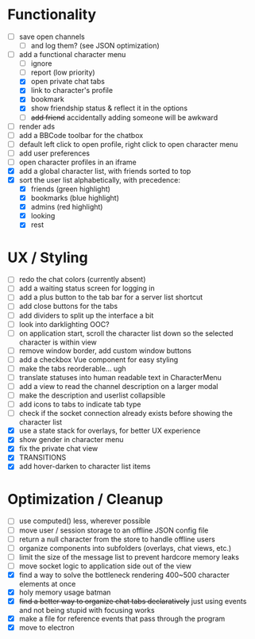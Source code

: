 # Functionality
- [ ] save open channels
  - [ ] and log them? (see JSON optimization)
- [ ] add a functional character menu
  - [ ] ignore
  - [ ] report (low priority)
  - [x] open private chat tabs
  - [x] link to character's profile
  - [x] bookmark
  - [x] show friendship status & reflect it in the options
  - [ ] ~~add friend~~ accidentally adding someone will be awkward
- [ ] render ads
- [ ] add a BBCode toolbar for the chatbox
- [ ] default left click to open profile, right click to open character menu
- [ ] add user preferences
- [ ] open character profiles in an iframe
- [x] add a global character list, with friends sorted to top
- [x] sort the user list alphabetically, with precedence:
  - [x] friends (green highlight)
  - [x] bookmarks (blue highlight)
  - [x] admins (red highlight)
  - [x] looking
  - [x] rest

# UX / Styling
- [ ] redo the chat colors (currently absent)
- [ ] add a waiting status screen for logging in
- [ ] add a plus button to the tab bar for a server list shortcut
- [ ] add close buttons for the tabs
- [ ] add dividers to split up the interface a bit
- [ ] look into darklighting OOC?
- [ ] on application start, scroll the character list down so the selected character is within view
- [ ] remove window border, add custom window buttons
- [ ] add a checkbox Vue component for easy styling
- [ ] make the tabs reorderable... ugh
- [ ] translate statuses into human readable text in CharacterMenu
- [ ] add a view to read the channel description on a larger modal
- [ ] make the description and userlist collapsible
- [ ] add icons to tabs to indicate tab type
- [ ] check if the socket connection already exists before showing the character list
- [x] use a state stack for overlays, for better UX experience
- [x] show gender in character menu
- [x] fix the private chat view
- [x] TRANSITIONS
- [x] add hover-darken to character list items

# Optimization / Cleanup
- [ ] use computed() less, wherever possible
- [ ] move user / session storage to an offline JSON config file
- [ ] return a null character from the store to handle offline users
- [ ] organize components into subfolders (overlays, chat views, etc.)
- [ ] limit the size of the message list to prevent hardcore memory leaks
- [ ] move socket logic to application side out of the view
- [x] find a way to solve the bottleneck rendering 400~500 character elements at once
- [x] holy memory usage batman
- [x] ~~find a better way to organize chat tabs declaratively~~ just using events and not being stupid with focusing works
- [x] make a file for reference events that pass through the program
- [x] move to electron
